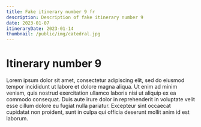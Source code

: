 ```yaml
---
title: Fake itinerary number 9 fr 
description: Description of fake itinerary number 9
date: 2023-01-07
itineraryDate: 2023-01-14
thumbnail: /public/img/catedral.jpg
---
```


# Itinerary number 9

Lorem ipsum dolor sit amet, consectetur adipiscing elit, sed do eiusmod tempor incididunt ut labore et dolore magna aliqua. Ut enim ad minim veniam, quis nostrud exercitation ullamco laboris nisi ut aliquip ex ea commodo consequat. Duis aute irure dolor in reprehenderit in voluptate velit esse cillum dolore eu fugiat nulla pariatur. Excepteur sint occaecat cupidatat non proident, sunt in culpa qui officia deserunt mollit anim id est laborum.
